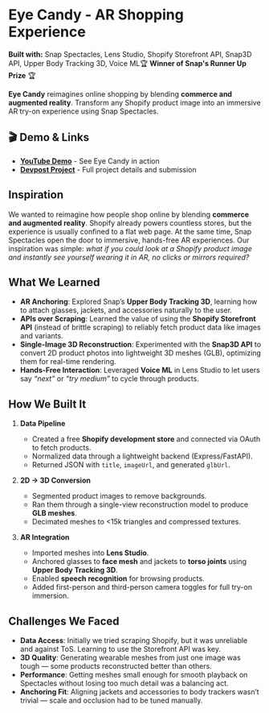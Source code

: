 # Eye Candy - AR Shopping Experience
**Built with:** Snap Spectacles, Lens Studio, Shopify Storefront API, Snap3D API, Upper Body Tracking 3D, Voice ML🏆 **Winner of Snap's Runner Up Prize** 🏆

**Eye Candy** reimagines online shopping by blending **commerce and augmented reality**. Transform any Shopify product image into an immersive AR try-on experience using Snap Spectacles.

## 🎬 Demo & Links
- **[YouTube Demo](https://youtu.be/Y8HBG6J3Q5Y)** - See Eye Candy in action
- **[Devpost Project](https://devpost.com/software/eye-candy)** - Full project details and submission

## Inspiration  
We wanted to reimagine how people shop online by blending **commerce and augmented reality**. Shopify already powers countless stores, but the experience is usually confined to a flat web page. At the same time, Snap Spectacles open the door to immersive, hands-free AR experiences. Our inspiration was simple: *what if you could look at a Shopify product image and instantly see yourself wearing it in AR, no clicks or mirrors required?*  

## What We Learned  
- **AR Anchoring**: Explored Snap’s **Upper Body Tracking 3D**, learning how to attach glasses, jackets, and accessories naturally to the user.  
- **APIs over Scraping**: Learned the value of using the **Shopify Storefront API** (instead of brittle scraping) to reliably fetch product data like images and variants.  
- **Single-Image 3D Reconstruction**: Experimented with the **Snap3D API** to convert 2D product photos into lightweight 3D meshes (GLB), optimizing them for real-time rendering.  
- **Hands-Free Interaction**: Leveraged **Voice ML** in Lens Studio to let users say *“next”* or *“try medium”* to cycle through products.  

## How We Built It  
1. **Data Pipeline**  
   - Created a free **Shopify development store** and connected via OAuth to fetch products.  
   - Normalized data through a lightweight backend (Express/FastAPI).  
   - Returned JSON with `title`, `imageUrl`, and generated `glbUrl`.  

2. **2D → 3D Conversion**  
   - Segmented product images to remove backgrounds.  
   - Ran them through a single-view reconstruction model to produce **GLB meshes**.  
   - Decimated meshes to <15k triangles and compressed textures.  

3. **AR Integration**  
   - Imported meshes into **Lens Studio**.  
   - Anchored glasses to **face mesh** and jackets to **torso joints** using **Upper Body Tracking 3D**.  
   - Enabled **speech recognition** for browsing products.  
   - Added first-person and third-person camera toggles for full try-on immersion.  

## Challenges We Faced  
- **Data Access**: Initially we tried scraping Shopify, but it was unreliable and against ToS. Learning to use the Storefront API was key.  
- **3D Quality**: Generating wearable meshes from just one image was tough — some products reconstructed better than others.  
- **Performance**: Getting meshes small enough for smooth playback on Spectacles without losing too much detail was a balancing act.  
- **Anchoring Fit**: Aligning jackets and accessories to body trackers wasn’t trivial — scale and occlusion had to be tuned manually.  
